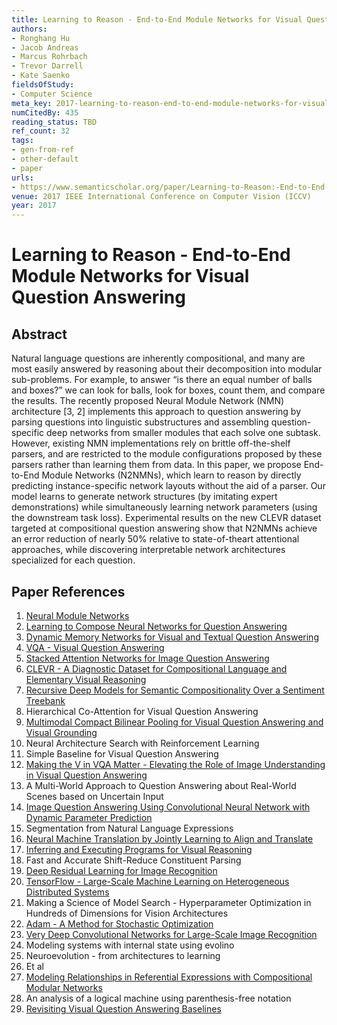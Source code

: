 ```yaml
---
title: Learning to Reason - End-to-End Module Networks for Visual Question Answering
authors:
- Ronghang Hu
- Jacob Andreas
- Marcus Rohrbach
- Trevor Darrell
- Kate Saenko
fieldsOfStudy:
- Computer Science
meta_key: 2017-learning-to-reason-end-to-end-module-networks-for-visual-question-answering
numCitedBy: 435
reading_status: TBD
ref_count: 32
tags:
- gen-from-ref
- other-default
- paper
urls:
- https://www.semanticscholar.org/paper/Learning-to-Reason:-End-to-End-Module-Networks-for-Hu-Andreas/a396a6febdacb84340d139096455e67049ac1e22?sort=total-citations
venue: 2017 IEEE International Conference on Computer Vision (ICCV)
year: 2017
---
```


# Learning to Reason - End-to-End Module Networks for Visual Question Answering

## Abstract

Natural language questions are inherently compositional, and many are most easily answered by reasoning about their decomposition into modular sub-problems. For example, to answer “is there an equal number of balls and boxes?” we can look for balls, look for boxes, count them, and compare the results. The recently proposed Neural Module Network (NMN) architecture [3, 2] implements this approach to question answering by parsing questions into linguistic substructures and assembling question-specific deep networks from smaller modules that each solve one subtask. However, existing NMN implementations rely on brittle off-the-shelf parsers, and are restricted to the module configurations proposed by these parsers rather than learning them from data. In this paper, we propose End-to-End Module Networks (N2NMNs), which learn to reason by directly predicting instance-specific network layouts without the aid of a parser. Our model learns to generate network structures (by imitating expert demonstrations) while simultaneously learning network parameters (using the downstream task loss). Experimental results on the new CLEVR dataset targeted at compositional question answering show that N2NMNs achieve an error reduction of nearly 50% relative to state-of-theart attentional approaches, while discovering interpretable network architectures specialized for each question.

## Paper References

1. [Neural Module Networks](2016-neural-module-networks)
2. [Learning to Compose Neural Networks for Question Answering](2016-learning-to-compose-neural-networks-for-question-answering)
3. [Dynamic Memory Networks for Visual and Textual Question Answering](2016-dynamic-memory-networks-for-visual-and-textual-question-answering)
4. [VQA - Visual Question Answering](2015-vqa-visual-question-answering)
5. [Stacked Attention Networks for Image Question Answering](2016-stacked-attention-networks-for-image-question-answering)
6. [CLEVR - A Diagnostic Dataset for Compositional Language and Elementary Visual Reasoning](2017-clevr-a-diagnostic-dataset-for-compositional-language-and-elementary-visual-reasoning)
7. [Recursive Deep Models for Semantic Compositionality Over a Sentiment Treebank](2013-recursive-deep-models-for-semantic-compositionality-over-a-sentiment-treebank)
8. Hierarchical Co-Attention for Visual Question Answering
9. [Multimodal Compact Bilinear Pooling for Visual Question Answering and Visual Grounding](2016-multimodal-compact-bilinear-pooling-for-visual-question-answering-and-visual-grounding)
10. Neural Architecture Search with Reinforcement Learning
11. Simple Baseline for Visual Question Answering
12. [Making the V in VQA Matter - Elevating the Role of Image Understanding in Visual Question Answering](2017-making-the-v-in-vqa-matter-elevating-the-role-of-image-understanding-in-visual-question-answering)
13. A Multi-World Approach to Question Answering about Real-World Scenes based on Uncertain Input
14. [Image Question Answering Using Convolutional Neural Network with Dynamic Parameter Prediction](2016-image-question-answering-using-convolutional-neural-network-with-dynamic-parameter-prediction)
15. Segmentation from Natural Language Expressions
16. [Neural Machine Translation by Jointly Learning to Align and Translate](2015-neural-machine-translation-by-jointly-learning-to-align-and-translate)
17. [Inferring and Executing Programs for Visual Reasoning](2017-inferring-and-executing-programs-for-visual-reasoning)
18. Fast and Accurate Shift-Reduce Constituent Parsing
19. [Deep Residual Learning for Image Recognition](2015-resnet.md)
20. [TensorFlow - Large-Scale Machine Learning on Heterogeneous Distributed Systems](2016-tensorflow-large-scale-machine-learning-on-heterogeneous-distributed-systems)
21. Making a Science of Model Search - Hyperparameter Optimization in Hundreds of Dimensions for Vision Architectures
22. [Adam - A Method for Stochastic Optimization](2015-adam-a-method-for-stochastic-optimization)
23. [Very Deep Convolutional Networks for Large-Scale Image Recognition](2014-vggnet.md)
24. Modeling systems with internal state using evolino
25. Neuroevolution - from architectures to learning
26. Et al
27. [Modeling Relationships in Referential Expressions with Compositional Modular Networks](2017-modeling-relationships-in-referential-expressions-with-compositional-modular-networks)
28. An analysis of a logical machine using parenthesis-free notation
29. [Revisiting Visual Question Answering Baselines](2016-revisiting-visual-question-answering-baselines)
